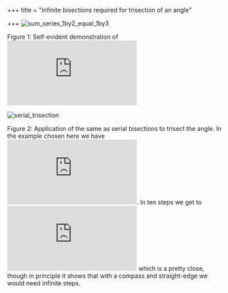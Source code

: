 +++
title = "Infinite bisections required for trisection of an angle"

+++
![sum\_series\_1by2\_equal\_1by3](https://manasataramgini.files.wordpress.com/2017/05/sum_series_1by2_equal_1by3.png?w=640)

Figure 1: Self-evident demonstration of
![\\frac{1}{3}=\\frac{1}{2}-\\frac{1}{4}+\\frac{1}{8}-\\frac{1}{16}...](https://s0.wp.com/latex.php?latex=%5Cfrac%7B1%7D%7B3%7D%3D%5Cfrac%7B1%7D%7B2%7D-%5Cfrac%7B1%7D%7B4%7D%2B%5Cfrac%7B1%7D%7B8%7D-%5Cfrac%7B1%7D%7B16%7D...&bg=ffffff&fg=333333&s=0
"\\frac{1}{3}=\\frac{1}{2}-\\frac{1}{4}+\\frac{1}{8}-\\frac{1}{16}...")

![serial\_trisection](https://manasataramgini.files.wordpress.com/2017/05/serial_trisection.png?w=640)

Figure 2: Application of the same as serial bisections to trisect the
angle. In the example chosen here we have ![\\theta=102^o; \\;
\\frac{\\theta}{3}=34^o](https://s0.wp.com/latex.php?latex=%5Ctheta%3D102%5Eo%3B+%5C%3B+%5Cfrac%7B%5Ctheta%7D%7B3%7D%3D34%5Eo&bg=ffffff&fg=333333&s=0
"\\theta=102^o; \\; \\frac{\\theta}{3}=34^o"). In ten steps we get to
![33.97^o](https://s0.wp.com/latex.php?latex=33.97%5Eo&bg=ffffff&fg=333333&s=0
"33.97^o") which is a pretty close, though in principle it shows that
with a compass and straight-edge we would need infinite steps.
